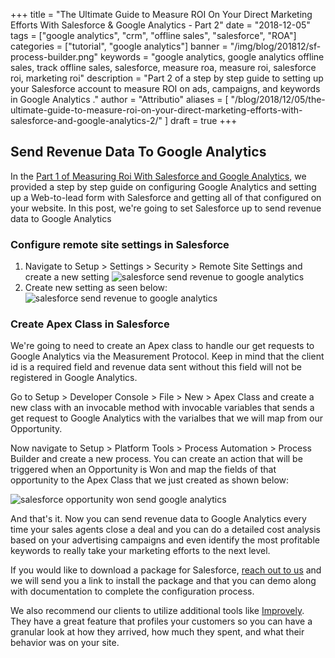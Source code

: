 +++
title = "The Ultimate Guide to Measure ROI On Your Direct Marketing Efforts With Salesforce & Google Analytics - Part 2"
date = "2018-12-05"
tags = ["google analytics", "crm", "offline sales", "salesforce", "ROA"]
categories = ["tutorial", "google analytics"]
banner = "/img/blog/201812/sf-process-builder.png"
keywords = "google analytics, google analytics offline sales, track offline sales, salesforce, measure roa, measure roi, salesforce roi, marketing roi"
description = "Part 2 of a step by step guide to setting up your Salesforce account to measure ROI on ads, campaigns, and keywords in Google Analytics ."
author = "Attributio"
aliases = [
    "/blog/2018/12/05/the-ultimate-guide-to-measure-roi-on-your-direct-marketing-efforts-with-salesforce-and-google-analytics-2/"
]
draft = true
+++

## Send Revenue Data To Google Analytics

In the <a href="/blog/2018/11/21/the-ultimate-guide-to-measure-roi-on-your-direct-marketing-efforts-with-salesforce-and-google-analytics-1/">Part 1 of Measuring Roi With Salesforce and Google Analytics</a>, we provided a step by step guide on configuring Google Analytics and setting up a Web-to-lead form with Salesforce and getting all of that configured on your website. In this post, we're going to set Salesforce up to send revenue data to Google Analytics

### Configure remote site settings in Salesforce

1. Navigate to Setup > Settings > Security > Remote Site Settings and create a new setting
	<img class="img-responsive img-thumbnail" src="/img/blog/201812/sf-new-remote-site.png" alt="salesforce send revenue to google analytics" />
2. Create new setting as seen below:
	<img class="img-responsive img-thumbnail" src="/img/blog/201812/sf-new-remote-site-create.png" alt="salesforce send revenue to google analytics" />

### Create Apex Class in Salesforce

We're going to need to create an Apex class to handle our get requests to Google Analytics via the Measurement Protocol. Keep in mind that the client id is a required field and revenue data sent without this field will not be registered in Google Analytics.

Go to Setup > Developer Console > File > New > Apex Class and create a new class with an invocable method with invocable variables that sends a get request to Google Analytics with the varialbes that we will map from our Opportunity.

Now navigate to Setup > Platform Tools > Process Automation > Process Builder and create a new process. You can create an action that will be triggered when an Opportunity is Won and map the fields of that opportunity to the Apex Class that we just created as shown below:

<img class="img-responsive img-thumbnail" src="/img/blog/201812/sf-process-builder.png" alt="salesforce opportunity won send google analytics" />

And that's it. Now you can send revenue data to Google Analytics every time your sales agents close a deal and you can do a detailed cost analysis based on your advertising campaigns and even identify the most profitable keywords to really take your marketing efforts to the next level.

If you would like to download a package for Salesforce, <a href="/meet/">reach out to us</a> and we will send you a link to install the package and that you can demo along with documentation to complete the configuration process.

We also recommend our clients to utilize additional tools like <a href="https://shareasale.com/r.cfm?b=462846&u=1517931&m=46217&urllink=&afftrack=">Improvely</a>. They have a great feature that profiles your customers so you can have a granular look at how they arrived, how much they spent, and what their behavior was on your site.
